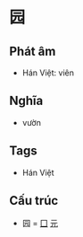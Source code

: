 # 园

## Phát âm
* Hán Việt: viên

## Nghĩa
* vườn

## Tags
* Hán Việt

## Cấu trúc
* 园 = [囗](囗.md) [元](元.md)

<script>window.HANZI_FIELD='园';</script>